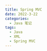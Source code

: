 ```yaml
---
title: Spring MVC
date: 2022-3-22
categories:
  - Java 笔记
tags:
  - Java
  - XML
  - Spring MVC
---
```

